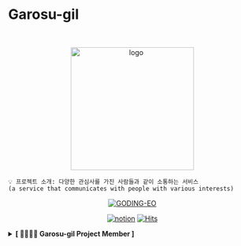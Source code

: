 # Garosu-gil

<br />
<p align="center">
  <img src="https://user-images.githubusercontent.com/81291090/194049853-df1e6fca-482b-4847-91ca-c5aac51d81b9.png" alt="logo" width="250px" />
</p>

```
💡 프로젝트 소개: 다양한 관심사를 가진 사람들과 같이 소통하는 서비스
(a service that communicates with people with various interests)
```

<div align=center>

[![GODING-EO](https://img.shields.io/badge/Garosu--gil-Garosu--gil-red)](https://prose-club.notion.site/2022-SW-5e363587ff7d4f948408b50c7731b9c4)

[![notion](https://img.shields.io/badge/notion-notion-white?style=flat-square&logo=notion&logoColor=white&link=https://prose-club.notion.site/2022-SW-5e363587ff7d4f948408b50c7731b9c4)](https://prose-club.notion.site/2022-SW-5e363587ff7d4f948408b50c7731b9c4)
[![Hits](https://hits.seeyoufarm.com/api/count/incr/badge.svg?url=https%3A%2F%2Fgithub.com%2FGarosu-gil&count_bg=%230200FB&title_bg=%23555555&icon=github.svg&icon_color=%23E7E7E7&title=hits&edge_flat=false)](https://github.com/Garosu-gil)

</div>

<details>
<summary><b>[ 👨‍👩‍👦‍👦 Garosu-gil Project Member ]</b> </summary>
<div markdown="1">

<details>
<summary>🧑🏻‍💻 Team Developer 👩🏻‍💻 </summary>
<div class="Team-developer">

| ![hyeongrok7874](https://images.weserv.nl/?url=https://avatars.githubusercontent.com/u/80103328?v=4"?v=4&h=250&w=250&fit=cover&mask=circle&maxage=7d) | ![baejin1018](https://images.weserv.nl/?url=https://avatars.githubusercontent.com/u/81845425?v=4"?v=4&h=250&w=250&fit=cover&mask=circle&maxage=7"d) | ![skmn3](https://images.weserv.nl/?url=https://avatars.githubusercontent.com/u/81291090?v=4"?v=4&h=250&w=250&fit=cover&mask=circle&maxage=7d) | ![over1234](https://images.weserv.nl/?url=https://avatars.githubusercontent.com/u/80248568?v=4"?v=4&h=250&w=250&fit=cover&mask=circle&maxage=7d) |
|:----------------------------------------------------------------------------------------------------------------------------------------------:|:----------------------------------------------------------------------------------------------------------------------------------------------:|:----------------------------------------------------------------------------------------------------------------------------------------------:|:----------------------------------------------------------------------------------------------------------------------------------------------:|
|                                                      [김형록](https://github.com/hyeongrok7874)                                                      |                                                        [배진영](https://github.com/baejin1018)                                                        |                                                        [박상진](https://github.com/skmn3)         |                                                        [정현우](https://github.com/over1234)

</div>
</details>

<details>
<summary>🖥 Web Frontend Developer 🖥</summary>
<div class="web-frontend-developer">

| ![hyeongrok7874](https://images.weserv.nl/?url=https://avatars.githubusercontent.com/u/80103328?v=4"?v=4&h=250&w=250&fit=cover&mask=circle&maxage=7d) | ![baejin1018](https://images.weserv.nl/?url=https://avatars.githubusercontent.com/u/81845425?v=4"?v=4&h=250&w=250&fit=cover&mask=circle&maxage=7d) |
|:----------------------------------------------------------------------------------------------------------------------------------------------:|:----------------------------------------------------------------------------------------------------------------------------------------------:|
|                                                      [김형록](https://github.com/hyeongrok7874)                                                      |                                                        [배진영](https://github.com/baejin1018)                                                        |
</div>
</details>

<details>
<summary>⌨️ Backend Developer ⌨️</summary>
<div class="Backend-developer">

| ![skmn3](https://images.weserv.nl/?url=https://avatars.githubusercontent.com/u/81291090?s=400&v=4"?v=4&h=250&w=250&fit=cover&mask=circle&maxage=7d) | ![over1234](https://images.weserv.nl/?url=https://avatars.githubusercontent.com/u/80248568?v=4"?v=4&h=250&w=250&fit=cover&mask=circle&maxage=7d) |
|:----------------------------------------------------------------------------------------------------------------------------------------------:|:----------------------------------------------------------------------------------------------------------------------------------------------:|
|                                                      [박상진](https://github.com/skmn3)                                                      |                                                        [정현우](https://github.com/over1234)                                                        |

</div>
</details>
